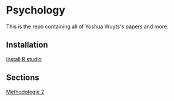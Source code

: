 # Psychology

This is the repo containing all of Yoshua Wuyts's papers and more. 

## Installation
[Install R studio](http://www.rstudio.com/ide/download/)

## Sections

[Methodologie 2](https://github.com/yoshuawuyts/psychology/tree/master/metho2)


